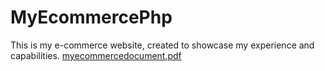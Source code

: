 # MyEcommercePhp
This is my e-commerce website, created to showcase my experience and capabilities.
[myecommercedocument.pdf](https://github.com/user-attachments/files/22286144/myecommercedocument.pdf)
